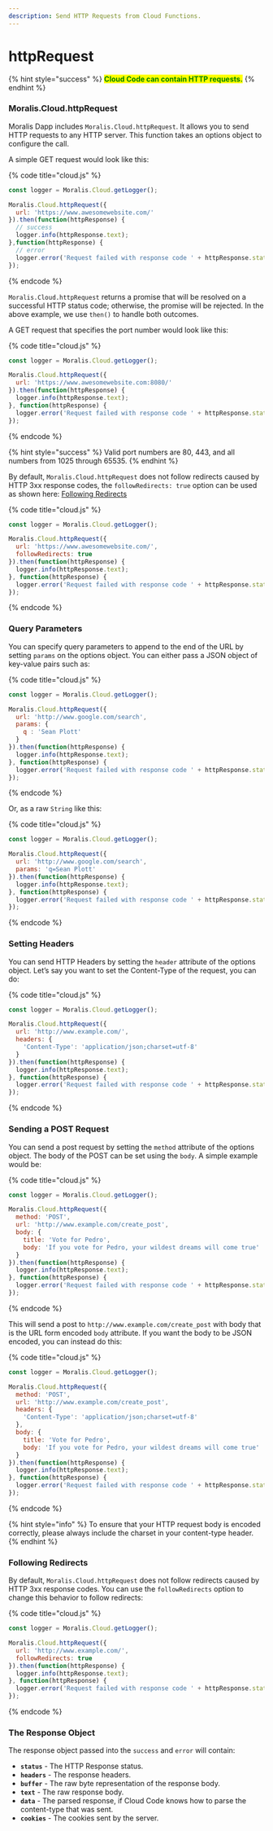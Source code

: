 ```yaml
---
description: Send HTTP Requests from Cloud Functions.
---
```


# httpRequest

{% hint style="success" %}
<mark style="color:green;">**Cloud Code can contain HTTP requests.**</mark>
{% endhint %}

### Moralis.Cloud.httpRequest

Moralis Dapp includes `Moralis.Cloud.httpRequest`. It allows you to send HTTP requests to any HTTP server. This function takes an options object to configure the call.

A simple GET request would look like this:

{% code title="cloud.js" %}
```javascript
const logger = Moralis.Cloud.getLogger();

Moralis.Cloud.httpRequest({
  url: 'https://www.awesomewebsite.com/'
}).then(function(httpResponse) {
  // success
  logger.info(httpResponse.text);
},function(httpResponse) {
  // error
  logger.error('Request failed with response code ' + httpResponse.status);
});
```
{% endcode %}

`Moralis.Cloud.httpRequest` returns a promise that will be resolved on a successful HTTP status code; otherwise, the promise will be rejected. In the above example, we use `then()` to handle both outcomes.

A GET request that specifies the port number would look like this:

{% code title="cloud.js" %}
```javascript
const logger = Moralis.Cloud.getLogger();

Moralis.Cloud.httpRequest({
  url: 'https://www.awesomewebsite.com:8080/'
}).then(function(httpResponse) {
  logger.info(httpResponse.text);
}, function(httpResponse) {
  logger.error('Request failed with response code ' + httpResponse.status);
});
```
{% endcode %}

{% hint style="success" %}
Valid port numbers are 80, 443, and all numbers from 1025 through 65535.
{% endhint %}

By default, `Moralis.Cloud.httpRequest` does not follow redirects caused by HTTP 3xx response codes, the `followRedirects: true` option can be used as shown here: [Following Redirects](httprequest.md#following-redirects)&#x20;

{% code title="cloud.js" %}
```javascript
const logger = Moralis.Cloud.getLogger();

Moralis.Cloud.httpRequest({
  url: 'https://www.awesomewebsite.com/',
  followRedirects: true
}).then(function(httpResponse) {
  logger.info(httpResponse.text);
}, function(httpResponse) {
  logger.error('Request failed with response code ' + httpResponse.status);
});
```
{% endcode %}

### Query Parameters

You can specify query parameters to append to the end of the URL by setting `params` on the options object. You can either pass a JSON object of key-value pairs such as:

{% code title="cloud.js" %}
```javascript
const logger = Moralis.Cloud.getLogger();

Moralis.Cloud.httpRequest({
  url: 'http://www.google.com/search',
  params: {
    q : 'Sean Plott'
  }
}).then(function(httpResponse) {
  logger.info(httpResponse.text);
}, function(httpResponse) {
  logger.error('Request failed with response code ' + httpResponse.status);
});
```
{% endcode %}

Or, as a raw `String` like this:

{% code title="cloud.js" %}
```javascript
const logger = Moralis.Cloud.getLogger();

Moralis.Cloud.httpRequest({
  url: 'http://www.google.com/search',
  params: 'q=Sean Plott'
}).then(function(httpResponse) {
  logger.info(httpResponse.text);
}, function(httpResponse) {
  logger.error('Request failed with response code ' + httpResponse.status);
});
```
{% endcode %}

### Setting Headers

You can send HTTP Headers by setting the `header` attribute of the options object. Let’s say you want to set the Content-Type of the request, you can do:

{% code title="cloud.js" %}
```javascript
const logger = Moralis.Cloud.getLogger();

Moralis.Cloud.httpRequest({
  url: 'http://www.example.com/',
  headers: {
    'Content-Type': 'application/json;charset=utf-8'
  }
}).then(function(httpResponse) {
  logger.info(httpResponse.text);
}, function(httpResponse) {
  logger.error('Request failed with response code ' + httpResponse.status);
});
```
{% endcode %}

### Sending a POST Request

You can send a post request by setting the `method` attribute of the options object. The body of the POST can be set using the `body`. A simple example would be:

{% code title="cloud.js" %}
```javascript
const logger = Moralis.Cloud.getLogger();

Moralis.Cloud.httpRequest({
  method: 'POST',
  url: 'http://www.example.com/create_post',
  body: {
    title: 'Vote for Pedro',
    body: 'If you vote for Pedro, your wildest dreams will come true'
  }
}).then(function(httpResponse) {
  logger.info(httpResponse.text);
}, function(httpResponse) {
  logger.error('Request failed with response code ' + httpResponse.status);
});
```
{% endcode %}

This will send a post to `http://www.example.com/create_post` with body that is the URL form encoded `body` attribute. If you want the body to be JSON encoded, you can instead do this:

{% code title="cloud.js" %}
```javascript
const logger = Moralis.Cloud.getLogger();

Moralis.Cloud.httpRequest({
  method: 'POST',
  url: 'http://www.example.com/create_post',
  headers: {
    'Content-Type': 'application/json;charset=utf-8'
  },
  body: {
    title: 'Vote for Pedro',
    body: 'If you vote for Pedro, your wildest dreams will come true'
  }
}).then(function(httpResponse) {
  logger.info(httpResponse.text);
}, function(httpResponse) {
  logger.error('Request failed with response code ' + httpResponse.status);
});
```
{% endcode %}

{% hint style="info" %}
To ensure that your HTTP request body is encoded correctly, please always include the charset in your content-type header.
{% endhint %}

### Following Redirects

By default, `Moralis.Cloud.httpRequest` does not follow redirects caused by HTTP 3xx response codes. You can use the `followRedirects` option to change this behavior to follow redirects:

{% code title="cloud.js" %}
```javascript
const logger = Moralis.Cloud.getLogger();

Moralis.Cloud.httpRequest({
  url: 'http://www.example.com/',
  followRedirects: true
}).then(function(httpResponse) {
  logger.info(httpResponse.text);
}, function(httpResponse) {
  logger.error('Request failed with response code ' + httpResponse.status);
});
```
{% endcode %}

### The Response Object

The response object passed into the `success` and `error` will contain:

* **`status`** - The HTTP Response status.
* **`headers`** - The response headers.
* **`buffer`** - The raw byte representation of the response body.
* **`text`** - The raw response body.
* **`data`** - The parsed response, if Cloud Code knows how to parse the content-type that was sent.
* **`cookies`** - The cookies sent by the server.
